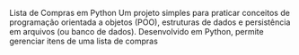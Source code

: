 Lista de Compras em Python
Um projeto simples para praticar conceitos de programação orientada a objetos (POO), estruturas de dados e persistência em arquivos (ou banco de dados). Desenvolvido em Python, permite gerenciar itens de uma lista de compras
